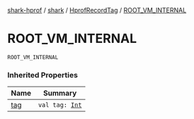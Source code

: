 [shark-hprof](../../index.md) / [shark](../index.md) / [HprofRecordTag](index.md) / [ROOT_VM_INTERNAL](./-r-o-o-t_-v-m_-i-n-t-e-r-n-a-l.md)

# ROOT_VM_INTERNAL

`ROOT_VM_INTERNAL`

### Inherited Properties

| Name | Summary |
|---|---|
| [tag](tag.md) | `val tag: `[`Int`](https://kotlinlang.org/api/latest/jvm/stdlib/kotlin/-int/index.html) |
